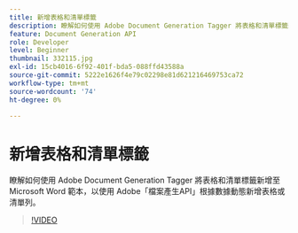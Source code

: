 ```yaml
---
title: 新增表格和清單標籤
description: 瞭解如何使用 Adobe Document Generation Tagger 將表格和清單標籤新增至 Microsoft Word 範本，以使用 Adobe「檔案產生」API根據數據動態新增表格或清單列API
feature: Document Generation API
role: Developer
level: Beginner
thumbnail: 332115.jpg
exl-id: 15cb4016-6f92-401f-bda5-088ffd43588a
source-git-commit: 5222e1626f4e79c02298e81d621216469753ca72
workflow-type: tm+mt
source-wordcount: '74'
ht-degree: 0%

---
```


# 新增表格和清單標籤

瞭解如何使用 Adobe Document Generation Tagger 將表格和清單標籤新增至 Microsoft Word 範本，以使用 Adobe「檔案產生API」根據數據動態新增表格或清單列。

>[!VIDEO](https://video.tv.adobe.com/v/332115?hidetitle=true)
